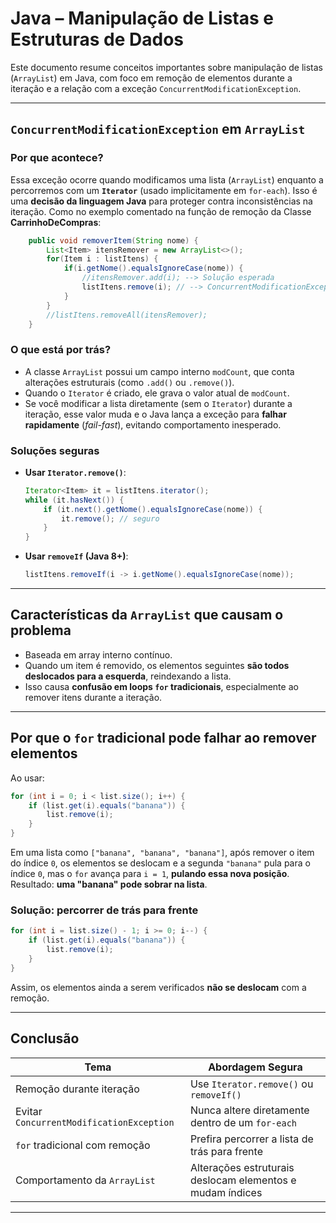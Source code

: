 # Java – Manipulação de Listas e Estruturas de Dados

Este documento resume conceitos importantes sobre manipulação de listas (`ArrayList`) em Java, com foco em remoção de elementos durante a iteração e a relação com a exceção `ConcurrentModificationException`.

---

## `ConcurrentModificationException` em `ArrayList`

### Por que acontece?

Essa exceção ocorre quando modificamos uma lista (`ArrayList`) enquanto a percorremos com um **`Iterator`** (usado implicitamente em `for-each`). Isso é uma **decisão da linguagem Java** para proteger contra inconsistências na iteração. Como no exemplo comentado na função de remoção da Classe **CarrinhoDeCompras**:
```java
    public void removerItem(String nome) {
        List<Item> itensRemover = new ArrayList<>();
        for(Item i : listItens) {
            if(i.getNome().equalsIgnoreCase(nome)) {
                //itensRemover.add(i); --> Solução esperada
                listItens.remove(i); // --> ConcurrentModificationException
            }
        }
        //listItens.removeAll(itensRemover);
    }

```

### O que está por trás?

- A classe `ArrayList` possui um campo interno `modCount`, que conta alterações estruturais (como `.add()` ou `.remove()`).
- Quando o `Iterator` é criado, ele grava o valor atual de `modCount`.
- Se você modificar a lista diretamente (sem o `Iterator`) durante a iteração, esse valor muda e o Java lança a exceção para **falhar rapidamente** (*fail-fast*), evitando comportamento inesperado.

### Soluções seguras

- **Usar `Iterator.remove()`**:
  ```java
  Iterator<Item> it = listItens.iterator();
  while (it.hasNext()) {
      if (it.next().getNome().equalsIgnoreCase(nome)) {
          it.remove(); // seguro
      }
  }
  ```

- **Usar `removeIf` (Java 8+)**:
  ```java
  listItens.removeIf(i -> i.getNome().equalsIgnoreCase(nome));
  ```

---

## Características da `ArrayList` que causam o problema

- Baseada em array interno contínuo.
- Quando um item é removido, os elementos seguintes **são todos deslocados para a esquerda**, reindexando a lista.
- Isso causa **confusão em loops `for` tradicionais**, especialmente ao remover itens durante a iteração.

---

## Por que o `for` tradicional pode falhar ao remover elementos

Ao usar:

```java
for (int i = 0; i < list.size(); i++) {
    if (list.get(i).equals("banana")) {
        list.remove(i);
    }
}
```

Em uma lista como `["banana", "banana", "banana"]`, após remover o item do índice `0`, os elementos se deslocam e a segunda `"banana"` pula para o índice `0`, mas o `for` avança para `i = 1`, **pulando essa nova posição**. Resultado: **uma "banana" pode sobrar na lista**.

###  Solução: percorrer de trás para frente

```java
for (int i = list.size() - 1; i >= 0; i--) {
    if (list.get(i).equals("banana")) {
        list.remove(i);
    }
}
```

Assim, os elementos ainda a serem verificados **não se deslocam** com a remoção.

---

## Conclusão

| Tema                          | Abordagem Segura                                   |
|------------------------------|-----------------------------------------------------|
| Remoção durante iteração     | Use `Iterator.remove()` ou `removeIf()`             |
| Evitar `ConcurrentModificationException` | Nunca altere diretamente dentro de um `for-each` |
| `for` tradicional com remoção | Prefira percorrer a lista de trás para frente      |
| Comportamento da `ArrayList` | Alterações estruturais deslocam elementos e mudam índices |

---


